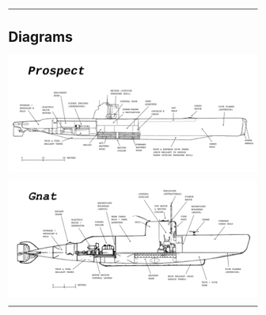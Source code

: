 
[//]: # (one_title-and-diagrams.md)

[//]: # (this file is set to only run for .epub pandoc compilations)


--------------------------------------------------------------------------------

# Diagrams

![Prospect diagram](./sub-diagrams/Prospect/Prospect-interior-diagram.png)  
  
![Gnat diagram](./sub-diagrams/Gnat/Gnat-interior-diagram.png)  

--------------------------------------------------------------------------------


